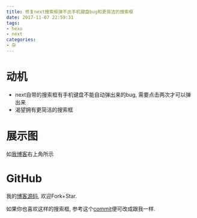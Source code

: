 ```yaml
---
title: 修复next搜索框弹不出手机键盘bug和更简洁的搜索框
date: 2017-11-07 22:59:31
tags:
- hexo
- next
categories:
- 杂
---
```



# 动机

- next自带的搜索框有手机键盘不能自动弹出来的bug, 需要点击两次才可以弹出来
- 渴望拥有更简洁的搜索框

# 展示图

如[我博客](https://no5ix.github.io/2017/10/22/%E4%BF%AE%E5%A4%8Dnext%E6%90%9C%E7%B4%A2%E6%A1%86%E5%BC%B9%E4%B8%8D%E5%87%BA%E6%89%8B%E6%9C%BA%E9%94%AE%E7%9B%98bug%E5%92%8C%E6%9B%B4%E7%AE%80%E6%B4%81%E7%9A%84%E6%90%9C%E7%B4%A2%E6%A1%86/)右上角所示

# GitHub

我的[博客源码](https://github.com/no5ix/no5ix.github.io/tree/source), 欢迎Fork+Star.

如果你也喜欢这样的搜索框, 参考这个[commit](https://github.com/no5ix/no5ix.github.io/commit/3dea59d520457ddc0a1aeaea7e229e6c29ea5bd0)便可改成跟我一样.


